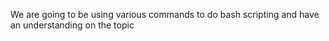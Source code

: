 We are going to be using various commands to do bash scripting and have an understanding on the topic
